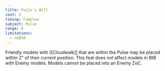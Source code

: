 ```yaml
---
title: Fujin's Will
cost: 3
timing: Complex
subject: Pulse
range: 6
limitations:
  - noBtB
---
```

Friendly models with [[Cloudwalk]] that are within the Pulse may be placed within 2" of their current position.
This feat does not affect models in BtB with Enemy models.
Models cannot be placed into an Enemy ZoC.